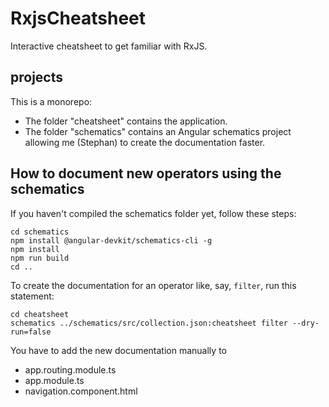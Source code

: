 # RxjsCheatsheet

Interactive cheatsheet to get familiar with RxJS.

## projects

This is a monorepo:

- The folder "cheatsheet" contains the application.
- The folder "schematics" contains an Angular schematics project allowing me (Stephan) to create the documentation faster.

## How to document new operators using the schematics

If you haven't compiled the schematics folder yet, follow these steps:

```
cd schematics
npm install @angular-devkit/schematics-cli -g
npm install
npm run build
cd ..
```

To create the documentation for an operator like, say, `filter`, run this statement:
```
cd cheatsheet
schematics ../schematics/src/collection.json:cheatsheet filter --dry-run=false
```

You have to add the new documentation manually to
- app.routing.module.ts
- app.module.ts
- navigation.component.html